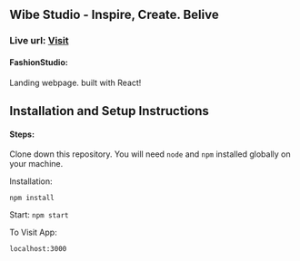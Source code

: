 ## Wibe Studio - Inspire, Create. Belive

### Live url: [Visit](https://fashion-studio-60z5g25nm-davitge.vercel.app/)

#### FashionStudio:
Landing webpage. built with React!

## Installation and Setup Instructions

#### Steps:

Clone down this repository. You will need `node` and `npm` installed globally on your machine.

Installation:

`npm install`

Start:
`npm start`

To Visit App:

`localhost:3000`
